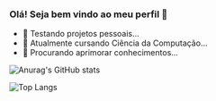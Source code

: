 ### Olá! Seja bem vindo ao meu perfil 👋

- 🔭 Testando projetos pessoais...
- 🌱 Atualmente cursando Ciência da Computação...
- 🤔 Procurando aprimorar conhecimentos...

![Anurag's GitHub stats](https://github-readme-stats.vercel.app/api?username=JesusGautamah&count_private=true&show_icons=true&theme=tokyonight&hide_title=true)

![Top Langs](https://github-readme-stats.vercel.app/api/top-langs/?username=jesusgautamah&hide=javascript,css,scss,html&theme=tokyonight)


<!--
**JesusGautamah/JesusGautamah** is a ✨ _special_ ✨ repository because its `README.md` (this file) appears on your GitHub profile.

Here are some ideas to get you started:


-->
